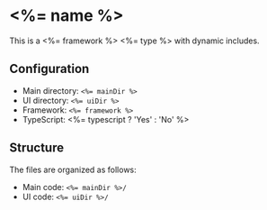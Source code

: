 # <%= name %>

This is a <%= framework %> <%= type %> with dynamic includes.

## Configuration

- Main directory: `<%= mainDir %>`
- UI directory: `<%= uiDir %>`
- Framework: `<%= framework %>`
- TypeScript: <%= typescript ? 'Yes' : 'No' %>

## Structure

The files are organized as follows:

- Main code: `<%= mainDir %>/`
- UI code: `<%= uiDir %>/`
